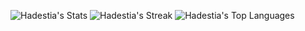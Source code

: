![Hadestia's Stats](https://github-readme-stats.vercel.app/api?username=Hadestia&theme=tokyonight&show_icons=true&hide_border=true&count_private=true)
![Hadestia's Streak](https://github-readme-streak-stats.herokuapp.com/?user=Hadestia&theme=tokyonight&hide_border=true)
![Hadestia's Top Languages](https://github-readme-stats.vercel.app/api/top-langs/?username=Hadestia&theme=tokyonight&show_icons=true&hide_border=true&layout=compact)

